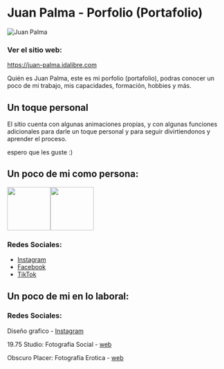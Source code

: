 Juan Palma - Porfolio (Portafolio)
===================

![Juan Palma](img/facebook_web_img_article.jpg)
### Ver el sitio web:
https://juan-palma.idalibre.com

Quién es Juan Palma, este es mi porfolio (portafolio), podras conocer un poco de mi trabajo, mis capacidades, formación, hobbies y más.

Un toque personal
-----------------
El sitio cuenta con algunas animaciones propias, y con algunas funciones adicionales para darle un toque personal y para seguir divirtiendonos y aprender el proceso. 

espero que les guste :)



## Un poco de mi como persona:
<img src="img/idalibre-logo.svg" width="100"><img src="img/juan-palma-logo-blanco.svg" width="100">
### Redes Sociales:
- [Instagram](https://www.instagram.com/juan_palma/)
- [Facebook](https://www.facebook.com/juan.palma.v)
- [TikTok](https://www.tiktok.com/@juan.palma)

## Un poco de mi en lo laboral:
### Redes Sociales:
Diseño grafico - [Instagram](https://www.instagram.com/id.a_libre/)

19.75 Studio: Fotografia Social - [web](https://1975studio.com)

Obscuro Placer: Fotografia Erotica - [web](https:obscuroplacer.com)
